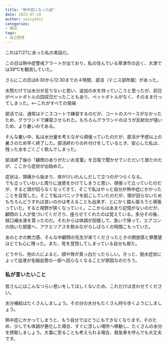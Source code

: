 ```yaml
---
title: "熱中症になった話"
date: 2023-07-28
author: yossy4411
categories:
- 雑記
tags: 
- 自己啓発
---
```


これは7/27にあった私の実話だ。
<!--more-->
この日は熱中症警戒アラートが出ており、私の住んでいる草津市の近く、大津では39℃を観測していた。

さらにこの日は8:30から12:30までの４時間、部活（テニス部所属）があった。

水筒だけでは水分が足りないと思い、追加の水を持っていこうと思ったが、前日がペットボトルの回収日だったこともあり、ペットボトルがなく、そのまま行ってしまった。<--これがすべての発端

部活では、通常はテニスコートで練習するのだが、コートのスペースがなかったため、グラウンドで練習させられた。もちろんグラウンドのほうが反射光が強いため、より暑いのである。

そんな暑い中、私は水分量を考えながら頑張っていたのだが、部活が予想以上の暑さのため早く終了した。部活終わりの片付けをしているとき、安心した私は、残った水をごくごく飲んでしまった。

部活終了後の「顧問のありがたいお言葉」を日陰で聞かせていただいて居たのだが、ここから症状が出始めた。

症状は、頭痛から始まり、体がけいれんしだして立つのがつらくなる。  
でも立っていないと周りに迷惑をかけてしまうと思い、頑張って立っていたのだが、すると頭が回らなくなってきて、そこで私はやっと自分が熱中症にかかったことを自覚した。そこで私はパニックを起こしていたのだが、頭が回らないためもちろんどうすれば良いのかは考えることも出来ず、とにかく踏ん張ろうと頑張っていた。すると視野が狭くなっていく。ここからはあまり記憶がないのだが、顧問の１人が気づいてくださり、座らせてくれたのは覚えている。多分その後、経口補水液を貰ったのだ。それからは体調が回復して、急いで帰って、エアコンの効いた部屋へ、アクエリアスを飲みながらしばらくの時間こもっていた。

あのときの無力感、そんな中顧問の先生が来てくださったときの開放感と罪悪感はとても心に残った。また、死を覚悟してしまっている自分も居た。

どうやら、他の人によると、顔や唇が真っ白だったらしい。きっと、脱水症状によって血液が毛細血管の一部へ回らなくなることが原因なのだろう。

### 私が言いたいこと

皆さんにはこんなつらい思いをしてほしくないため、これだけは言わせてください。

水分補給はたくさんしましょう。その分の水分もたくさん持ち歩くようにしましょう。

熱中症にかかってしまうと、もう自分ではどうにもできなくなります。そのため、少しでも体調が悪化した場合、すぐに涼しい場所へ移動し、たくさんの水分を摂取しましょう。大事に至ることも考えられる場合、救急車を呼んでも大丈夫です。
